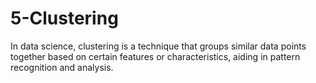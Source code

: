 # 5-Clustering
In data science, clustering is a technique that groups similar data points together based on certain features or characteristics, aiding in pattern recognition and analysis.
